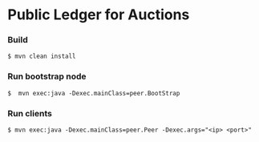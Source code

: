 # Public Ledger for Auctions

### Build
    $ mvn clean install
### Run bootstrap node
    $  mvn exec:java -Dexec.mainClass=peer.BootStrap
### Run clients
    $ mvn exec:java -Dexec.mainClass=peer.Peer -Dexec.args="<ip> <port>"


